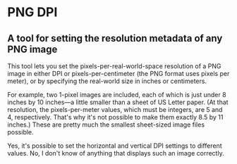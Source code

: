 # PNG DPI
## A tool for setting the resolution metadata of any PNG image

This tool lets you set the pixels-per-real-world-space resolution of a PNG image in either DPI or pixels-per-centimeter (the PNG format uses pixels per meter), or by specifying the real-world size in inches or centimeters.

For example, two 1-pixel images are included, each of which is just under 8 inches by 10 inches—a little smaller than a sheet of US Letter paper. (At that resolution, the pixels-per-meter values, which must be integers, are 5 and 4, respectively. That's why it's not possible to make them exactly 8.5 by 11 inches.) These are pretty much the smallest sheet-sized image files possible.

Yes, it's possible to set the horizontal and vertical DPI settings to different values. No, I don't know of anything that displays such an image correctly.
